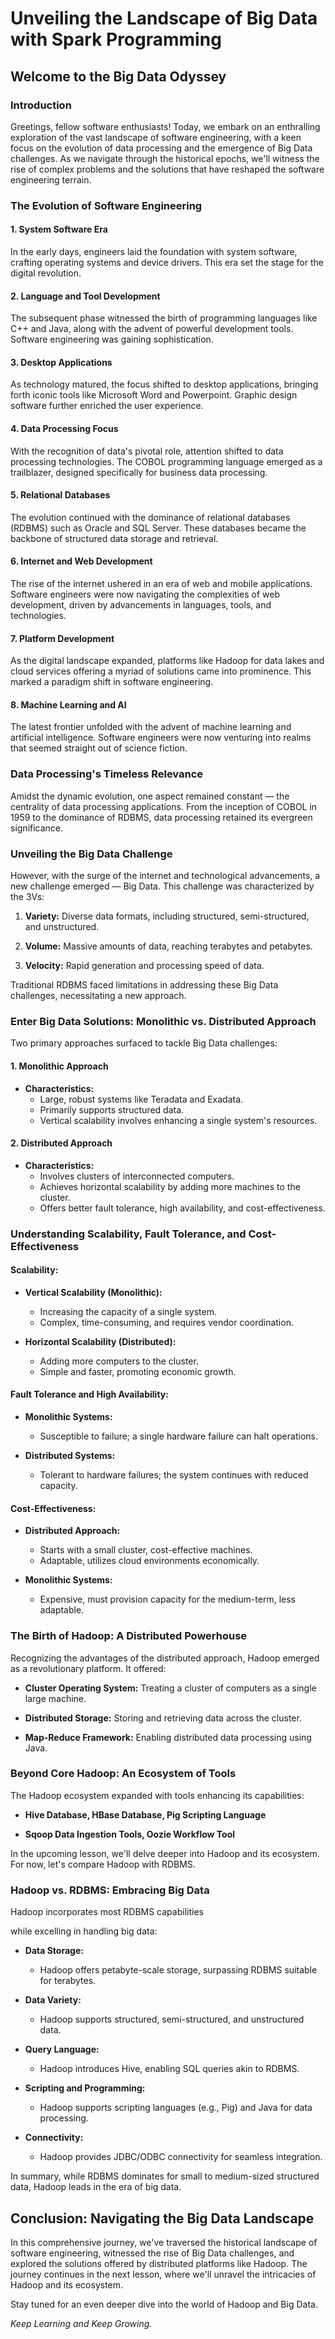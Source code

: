 # Unveiling the Landscape of Big Data with Spark Programming

## Welcome to the Big Data Odyssey

### Introduction

Greetings, fellow software enthusiasts! Today, we embark on an enthralling exploration of the vast landscape of software engineering, with a keen focus on the evolution of data processing and the emergence of Big Data challenges. As we navigate through the historical epochs, we'll witness the rise of complex problems and the solutions that have reshaped the software engineering terrain.

### The Evolution of Software Engineering

#### 1. System Software Era

In the early days, engineers laid the foundation with system software, crafting operating systems and device drivers. This era set the stage for the digital revolution.

#### 2. Language and Tool Development

The subsequent phase witnessed the birth of programming languages like C++ and Java, along with the advent of powerful development tools. Software engineering was gaining sophistication.

#### 3. Desktop Applications

As technology matured, the focus shifted to desktop applications, bringing forth iconic tools like Microsoft Word and Powerpoint. Graphic design software further enriched the user experience.

#### 4. Data Processing Focus

With the recognition of data's pivotal role, attention shifted to data processing technologies. The COBOL programming language emerged as a trailblazer, designed specifically for business data processing.

#### 5. Relational Databases

The evolution continued with the dominance of relational databases (RDBMS) such as Oracle and SQL Server. These databases became the backbone of structured data storage and retrieval.

#### 6. Internet and Web Development

The rise of the internet ushered in an era of web and mobile applications. Software engineers were now navigating the complexities of web development, driven by advancements in languages, tools, and technologies.

#### 7. Platform Development

As the digital landscape expanded, platforms like Hadoop for data lakes and cloud services offering a myriad of solutions came into prominence. This marked a paradigm shift in software engineering.

#### 8. Machine Learning and AI

The latest frontier unfolded with the advent of machine learning and artificial intelligence. Software engineers were now venturing into realms that seemed straight out of science fiction.

### Data Processing's Timeless Relevance

Amidst the dynamic evolution, one aspect remained constant — the centrality of data processing applications. From the inception of COBOL in 1959 to the dominance of RDBMS, data processing retained its evergreen significance.

### Unveiling the Big Data Challenge

However, with the surge of the internet and technological advancements, a new challenge emerged — Big Data. This challenge was characterized by the 3Vs:

1. **Variety:** Diverse data formats, including structured, semi-structured, and unstructured.

2. **Volume:** Massive amounts of data, reaching terabytes and petabytes.

3. **Velocity:** Rapid generation and processing speed of data.

Traditional RDBMS faced limitations in addressing these Big Data challenges, necessitating a new approach.

### Enter Big Data Solutions: Monolithic vs. Distributed Approach

Two primary approaches surfaced to tackle Big Data challenges:

#### 1. Monolithic Approach

- **Characteristics:**
  - Large, robust systems like Teradata and Exadata.
  - Primarily supports structured data.
  - Vertical scalability involves enhancing a single system's resources.

#### 2. Distributed Approach

- **Characteristics:**
  - Involves clusters of interconnected computers.
  - Achieves horizontal scalability by adding more machines to the cluster.
  - Offers better fault tolerance, high availability, and cost-effectiveness.

### Understanding Scalability, Fault Tolerance, and Cost-Effectiveness

#### Scalability:

- **Vertical Scalability (Monolithic):**
  - Increasing the capacity of a single system.
  - Complex, time-consuming, and requires vendor coordination.

- **Horizontal Scalability (Distributed):**
  - Adding more computers to the cluster.
  - Simple and faster, promoting economic growth.

#### Fault Tolerance and High Availability:

- **Monolithic Systems:**
  - Susceptible to failure; a single hardware failure can halt operations.

- **Distributed Systems:**
  - Tolerant to hardware failures; the system continues with reduced capacity.

#### Cost-Effectiveness:

- **Distributed Approach:**
  - Starts with a small cluster, cost-effective machines.
  - Adaptable, utilizes cloud environments economically.

- **Monolithic Systems:**
  - Expensive, must provision capacity for the medium-term, less adaptable.

### The Birth of Hadoop: A Distributed Powerhouse

Recognizing the advantages of the distributed approach, Hadoop emerged as a revolutionary platform. It offered:

- **Cluster Operating System:** Treating a cluster of computers as a single large machine.
  
- **Distributed Storage:** Storing and retrieving data across the cluster.
  
- **Map-Reduce Framework:** Enabling distributed data processing using Java.

### Beyond Core Hadoop: An Ecosystem of Tools

The Hadoop ecosystem expanded with tools enhancing its capabilities:

- **Hive Database, HBase Database, Pig Scripting Language**
  
- **Sqoop Data Ingestion Tools, Oozie Workflow Tool**

In the upcoming lesson, we'll delve deeper into Hadoop and its ecosystem. For now, let's compare Hadoop with RDBMS.

### Hadoop vs. RDBMS: Embracing Big Data

Hadoop incorporates most RDBMS capabilities

 while excelling in handling big data:

- **Data Storage:**
  - Hadoop offers petabyte-scale storage, surpassing RDBMS suitable for terabytes.

- **Data Variety:**
  - Hadoop supports structured, semi-structured, and unstructured data.
  
- **Query Language:**
  - Hadoop introduces Hive, enabling SQL queries akin to RDBMS.

- **Scripting and Programming:**
  - Hadoop supports scripting languages (e.g., Pig) and Java for data processing.
  
- **Connectivity:**
  - Hadoop provides JDBC/ODBC connectivity for seamless integration.

In summary, while RDBMS dominates for small to medium-sized structured data, Hadoop leads in the era of big data.

## Conclusion: Navigating the Big Data Landscape

In this comprehensive journey, we've traversed the historical landscape of software engineering, witnessed the rise of Big Data challenges, and explored the solutions offered by distributed platforms like Hadoop. The journey continues in the next lesson, where we'll unravel the intricacies of Hadoop and its ecosystem.

Stay tuned for an even deeper dive into the world of Hadoop and Big Data.

*Keep Learning and Keep Growing.*
